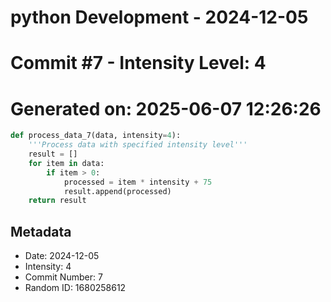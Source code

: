 ﻿# python Development - 2024-12-05
# Commit #7 - Intensity Level: 4
# Generated on: 2025-06-07 12:26:26
```python
def process_data_7(data, intensity=4):
    '''Process data with specified intensity level'''
    result = []
    for item in data:
        if item > 0:
            processed = item * intensity + 75
            result.append(processed)
    return result
```
## Metadata
- Date: 2024-12-05
- Intensity: 4
- Commit Number: 7
- Random ID: 1680258612
